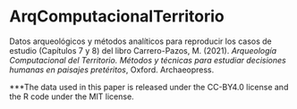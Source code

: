# ArqComputacionalTerritorio
Datos arqueológicos y métodos analíticos para reproducir los casos de estudio (Capítulos 7 y 8) del libro Carrero-Pazos, M. (2021). *Arqueología Computacional del Territorio. Métodos y técnicas para estudiar decisiones humanas en paisajes pretéritos*, Oxford. Archaeopress.

***The data used in this paper is released under the CC-BY4.0 license and the R code under the MIT license.


